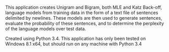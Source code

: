 This application creates Unigram and Bigram, both MLE and Katz Back-off, language models from training data in the form of a text file of sentences delimited by newlines. These models are then used to generate sentences, evaluate the probability of these sentences, and to determine the perplexity of the language models over test data.

Created using Python 3.4. This application has only been tested on Windows 8.1 x64, but should run on any machine with Python 3.4
